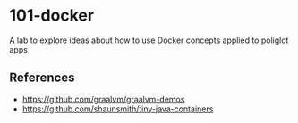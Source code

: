 # 101-docker
A lab to explore ideas about how to use Docker concepts applied to poliglot apps


## References

- https://github.com/graalvm/graalvm-demos
- https://github.com/shaunsmith/tiny-java-containers
